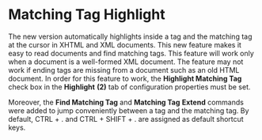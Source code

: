 # Matching Tag Highlight

The new version automatically highlights inside a tag and the matching tag at
the cursor in XHTML and XML documents. This new feature makes it easy to read
documents and find matching tags. This feature will work only when a document is
a well-formed XML document. The feature may not work if ending tags are missing
from a document such as an old HTML document. In order for this feature to work,
the **Highlight Matching Tag** check box in the **Highlight**
**(2)** tab of configuration properties must be set.

Moreover, the **Find Matching Tag** and **Matching Tag**
**Extend** commands were added to jump conveniently between a tag and the
matching tag. By default, CTRL + . and CTRL + SHIFT + . are assigned as default
shortcut keys.

